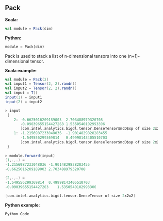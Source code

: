 ## Pack ##

**Scala:**
```scala
val module = Pack(dim)
```
**Python:**
```python
module = Pack(dim)
```

Pack is used to stack a list of n-dimensional tensors into one (n+1)-dimensional tensor.

**Scala example:**
```scala
val module = Pack(2)
val input1 = Tensor(2, 2).randn()
val input2 = Tensor(2, 2).randn()
val input = T()
input(1) = input1
input(2) = input2

> input
 {
	2: -0.6625016209189003	2.703488979320708
	   -0.09039655154427263	1.5350540102993306
	   [com.intel.analytics.bigdl.tensor.DenseTensor$mcD$sp of size 2x2]
	1: -1.2156987233048036	-1.9014829828283455
	   -1.549556299369814	0.49998143405510703
	   [com.intel.analytics.bigdl.tensor.DenseTensor$mcD$sp of size 2x2]
 }
 
> module.forward(input)
(1,.,.) =
-1.2156987233048036	-1.9014829828283455
-0.6625016209189003	2.703488979320708

(2,.,.) =
-1.549556299369814	0.49998143405510703
-0.09039655154427263	1.5350540102993306

[com.intel.analytics.bigdl.tensor.DenseTensor of size 2x2x2]

```

**Python example:**
```python
Python Code
```
